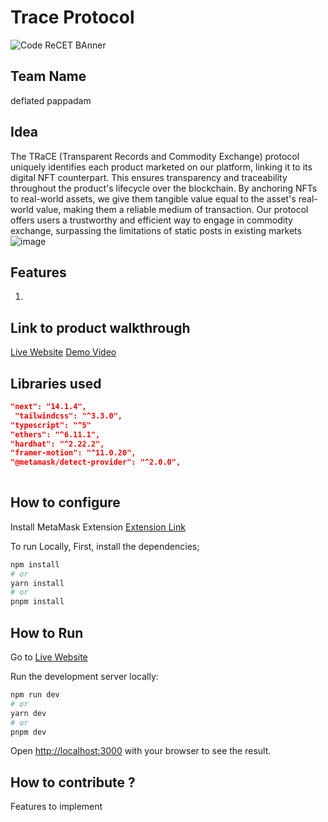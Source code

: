 

# Trace Protocol

![Code ReCET BAnner](https://github.com/CODE-reCET/CodeRECET24/assets/154266304/08736571-0016-4aef-840d-94054de99db7)

## Team Name
deflated pappadam

## Idea
The TRaCE (Transparent Records and Commodity Exchange) protocol uniquely identifies each product marketed on our platform, linking it to its digital NFT counterpart. This ensures transparency and traceability throughout the product's lifecycle over the blockchain. By anchoring NFTs to real-world assets, we give them tangible value equal to the asset's real-world value, making them a reliable medium of transaction. Our protocol offers users a trustworthy and efficient way to engage in commodity exchange, surpassing the limitations of static posts in existing markets![image](https://github.com/Deflated-Pappadam/deflated-pappadam/assets/100425953/eda9eec5-340b-45fe-bddf-8ecbbc81d119)
 

## Features 
1. 

## Link to product walkthrough
[Live Website](https://trace-protocol.vercel.app)
[Demo Video](https://www.youtube.com/watch?v=j6Hgltnq2rk)

   
## Libraries used
```json
"next": "14.1.4",
 "tailwindcss": "^3.3.0",
"typescript": "^5"
"ethers": "^6.11.1",
"hardhat": "^2.22.2",
"framer-motion": "^11.0.20",
"@metamask/detect-provider": "^2.0.0",
    
```


## How to configure

Install MetaMask Extension [Extension Link](https://chromewebstore.google.com/detail/metamask/nkbihfbeogaeaoehlefnkodbefgpgknn)


To run Locally,
First, install the dependencies;
```bash
npm install
# or
yarn install
# or
pnpm install
```


## How to Run

Go to [Live Website](https://trace-protocol.vercel.app/)

Run the development server locally:

```bash
npm run dev
# or
yarn dev
# or
pnpm dev
```

Open [http://localhost:3000](http://localhost:3000) with your browser to see the result.

## How to contribute ? 
Features to implement 
